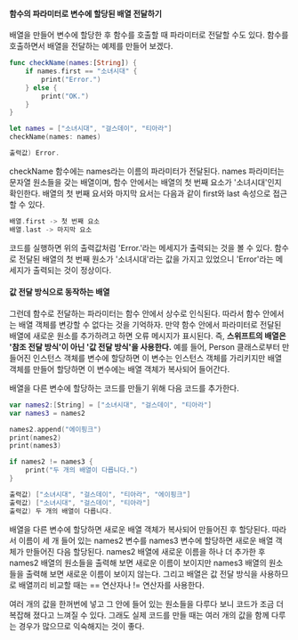 #### 함수의 파라미터로 변수에 할당된 배열 전달하기

배열을 만들어 변수에 할당한 후 함수를 호출할 때 파라미터로 전달할 수도 있다. 함수를 호출하면서 배열을 전달하는 예제를 만들어 보겠다.
```swift
func checkName(names:[String]) {
    if names.first == "소녀시대" {
        print("Error.")
    } else {
        print("OK.")
    }
}

let names = ["소녀시대", "걸스데이", "티아라"]
checkName(names: names)

출력값) Error.
```
checkName 함수에는 names라는 이름의 파라미터가 전달된다. names 파라미터는 문자열 원소들을 갖는 배열이며, 함수 안에서는 배열의 첫 번째 요소가 '소녀시대'인지 확인한다.
배열의 첫 번째 요서와 마지막 요서는 다음과 같이 first와 last 속성으로 접근할 수 있다.
```swift
배열.first -> 첫 번째 요소
배열.last -> 마지막 요소
```
코드를 실행하면 위의 출력값처럼 'Error.'라는 메세지가 출력되는 것을 볼 수 있다. 함수로 전달된 배열의 첫 번째 원소가 '소녀시대'라는 값을 가지고 있었으니 'Error'라는 메세지가 출력되는 것이 정상이다.


#### 값 전달 방식으로 동작하는 배열

그런데 함수로 전달하는 파라미터는 함수 안에서 상수로 인식된다. 따라서 함수 안에서는 배열 객체를 변강할 수 없다는 것을 기억하자.
만약 함수 안에서 파라미터로 전달된 배열에 새로운 원소를 추가하려고 하면 오류 메시지가 표시된다. 즉, **스위프트의 배열은 '참조 전달 방식'이 아닌 '값 전달 방식'을 사용한다.**
예를 들어, Person 클래스로부터 만들어진 인스턴스 객체를 변수에 할당하면 이 변수는 인스턴스 객체를 가리키지만 배열 객체를 만들어 할당하면 이 변수에는 배열 객체가 복사되어 들어간다.

배열을 다른 변수에 할당하는 코드를 만들기 위해 다음 코드를 추가한다.
```swift
var names2:[String] = ["소녀시대", "걸스데이", "티아라"]
var names3 = names2

names2.append("에이핑크")
print(names2)
print(names3)

if names2 != names3 {
    print("두 개의 배열이 다릅니다.")
}

출력값) ["소녀시대", "걸스데이", "티아라", "에이핑크"]
출력값) ["소녀시대", "걸스데이", "티아라"]
출력값) 두 개의 배열이 다릅니다.
```
배열을 다른 변수에 할당하면 새로운 배열 객체가 복사되어 만들어진 후 할당된다. 따라서 이름이 세 개 들어 있는 names2 변수를 names3 변수에 할당하면 새로운 배열 객체가 만들어진 다음 할당된다.
names2 배열에 새로운 이름을 하나 더 추가한 후 names2 배열의 원소들을 출력해 보면 새로운 이름이 보이지만 names3 배열의 원소들을 출력해 보면 새로운 이름이 보이지 않는다.
그리고 배열은 값 전달 방식을 사용하므로 배열끼리 비교할 때는 == 연산자나 != 연산자를 사용한다.

여러 개의 값을 한꺼번에 넣고 그 안에 들어 있는 원소들을 다루다 보니 코드가 조금 더 복잡해 졌다고 느껴질 수 있다.
그래도 실제 코드를 만들 때는 여러 개의 값을 함께 다루는 경우가 많으므로 익숙해지는 것이 좋다.
